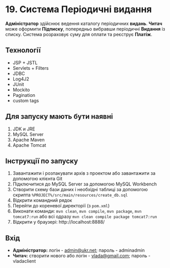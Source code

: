 # 19. Система Періодичні видання
**Адміністратор** здійснює ведення каталогу періодичних **видань**. **Читач** може оформити **Підписку**, попередньо вибравши періодичні **Видання** із списку. Система розраховує суму для оплати та реєструє **Платіж**.

## Технології
- JSP + JSTL
- Servlets + Filters
- JDBC
- Log4J2
- JUnit
- Mockito
- Pagination
- custom tags

## Для запуску мають бути наявні
1. JDK и JRE
2. MySQL Server
3. Apache Maven
4. Apache Tomcat

## Інструкції по запуску
1. Завантажити і розпакувати архів з проектом або завантажити за допомогою клієнта Git
2. Підключитися до MySQL Server за допомогою MySQL Workbench
3. Створити схему бази даних і необхідні таблиці за допомогою скрипта `%PROJECT%/src/main/resources/create_db.sql`
4. Відкрити командний рядок
5. Перейти до кореневої директорії (з `pom.xml`) 
6. Виконати команди: `mvn clean`, `mvn compile`, `mvn package`, `mvn tomcat7:run` або всі одразу `mvn clean compile package tomcat7:run`
7. Відкрити у браузері: http://localhost:8888/

## Вхід
- **Адміністратор:** логін - admin@ukr.net; пароль - adminadmin
- **Читач:** створити нового або логін - vlada@gmail.com; пароль - vladaclient

